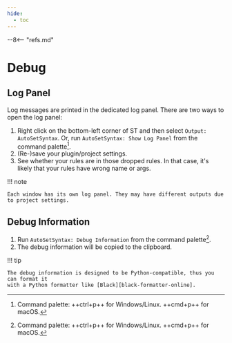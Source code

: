 ```yaml
---
hide:
  - toc
---
```


--8<-- "refs.md"

# Debug

## Log Panel

Log messages are printed in the dedicated log panel. There are two ways to open the log panel:

1. Right click on the bottom-left corner of ST and then select `Output: AutoSetSyntax`.
   Or, run `AutoSetSyntax: Show Log Panel` from the command palette[^1].
1. (Re-)save your plugin/project settings.
1. See whether your rules are in those dropped rules.
   In that case, it's likely that your rules have wrong name or args.

!!! note

    Each window has its own log panel. They may have different outputs due to project settings.

## Debug Information

1. Run `AutoSetSyntax: Debug Information` from the command palette[^1].
1. The debug information will be copied to the clipboard.

!!! tip

    The debug information is designed to be Python-compatible, thus you can format it
    with a Python formatter like [Black][black-formatter-online].

[^1]: Command palette: ++ctrl+p++ for Windows/Linux. ++cmd+p++ for macOS.
